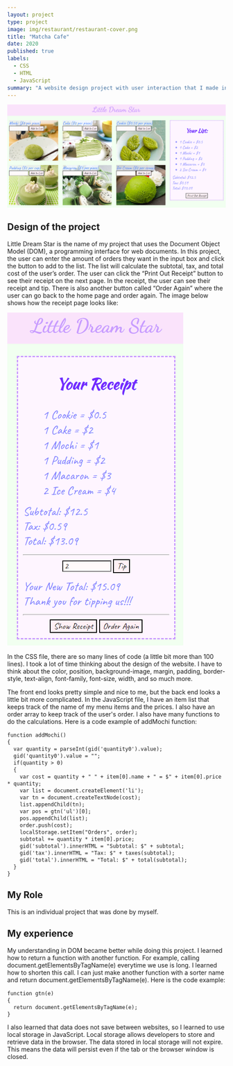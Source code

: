 ```yaml
---
layout: project
type: project
image: img/restaurant/restaurant-cover.png
title: "Matcha Cafe"
date: 2020
published: true
labels:
  - CSS
  - HTML
  - JavaScript
summary: "A website design project with user interaction that I made in high school."
---
```


<img class="img-fluid" src="../img/restaurant/home.png">

## Design of the project

Little Dream Star is the name of my project that uses the Document Object Model (DOM), a programming interface for web documents. In this project, the user can enter the amount of orders they want in the input box and click the button to add to the list. The list will calculate the subtotal, tax, and total cost of the user’s order. The user can click the “Print Out Receipt” button to see their receipt on the next page. In the receipt, the user can see their receipt and tip. There is also another button called “Order Again” where the user can go back to the home page and order again. The image below shows how the receipt page looks like: 

<img class="img-fluid" src="../img/restaurant/receipt.png">

In the CSS file, there are so many lines of code (a little bit more than 100 lines). I took a lot of time thinking about the design of the website. I have to think about the color, position, background-image, margin, padding, border-style, text-align, font-family, font-size, width, and so much more. 

The front end looks pretty simple and nice to me, but the back end looks a little bit more complicated. In the JavaScript file, I have an item list that keeps track of the name of my menu items and the prices. I also have an order array to keep track of the user's order. I also have many functions to do the calculations. Here is a code example of addMochi function:

```
function addMochi()
{
  var quantity = parseInt(gid('quantity0').value);
  gid('quantity0').value = "";
  if(quantity > 0)
  {
    var cost = quantity + " " + item[0].name + " = $" + item[0].price * quantity;
    var list = document.createElement('li');
    var tn = document.createTextNode(cost);
    list.appendChild(tn);
    var pos = gtn('ul')[0];
    pos.appendChild(list);
    order.push(cost);
    localStorage.setItem("Orders", order);
    subtotal += quantity * item[0].price;
    gid('subtotal').innerHTML = "Subtotal: $" + subtotal;
    gid('tax').innerHTML = "Tax: $" + taxes(subtotal);
    gid('total').innerHTML = "Total: $" + total(subtotal);
  }
}

```

## My Role

This is an individual project that was done by myself.

## My experience

My understanding in DOM became better while doing this project. I learned how to return a function with another function. For example, calling document.getElementsByTagName(e) everytime we use is long. I learned how to shorten this call. I can just make another function with a sorter name and return document.getElementsByTagName(e). Here is the code example: 

```
function gtn(e)
{
  return document.getElementsByTagName(e);
}
```

I also learned that data does not save between websites, so I learned to use local storage in JavaScript. Local storage allows developers to store and retrieve data in the browser. The data stored in local storage will not expire. This means the data will persist even if the tab or the browser window is closed.
